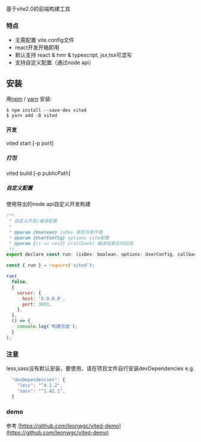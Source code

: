 基于vite2.0的前端构建工具

### 特点
- 无需配置 vite.config文件
- react开发开箱即用
- 默认支持 react & hmr & typescript, jsx,tsx可混写
- 支持自定义配置（通过node api）

## 安装

用[npm](https://npmjs.org/) / [yarn](https://yarnpkg.com) 安装:

    $ npm install --save-dev vited
    $ yarn add -D vited

#### 开发

vited start [-p port]  

##### 打包

vited build [-p publicPath]

##### 自定义配置

使用导出的node api自定义开发构建

```js
/**
 * 自定义开发/编译配置
 *
 * @param {boolean} isDev 是否开发环境
 * @param {UserConfig} options vite配置
 * @param {() => void} [callback] 编译结束后的回调
 */
export declare const run: (isDev: boolean, options: UserConfig, callback?: () => void) => void;
```

```js
const { run } = require('vited');

run(
  false,
  {
    server: {
      host: '0.0.0.0',
      port: 3001,
    },
  },
  () => {
    console.log('构建完成');
  }
);


```

### 注意
less,sass没有默认安装，要使用，请在项目文件自行安装devDependencies
e.g. 
```js
  "devDependencies": {
    "less": "^4.1.2",
    "sass": "^1.42.1",
  }
```

### demo

参考 [https://github.com/leonwgc/vited-demo](https://github.com/leonwgc/vited-demo)
